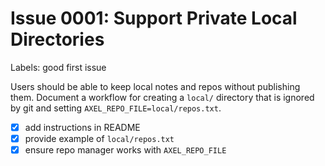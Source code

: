 # Issue 0001: Support Private Local Directories

Labels: good first issue

Users should be able to keep local notes and repos without publishing them. Document a workflow for creating a `local/` directory that is ignored by git and setting `AXEL_REPO_FILE=local/repos.txt`.

- [x] add instructions in README
- [x] provide example of `local/repos.txt`
 - [x] ensure repo manager works with `AXEL_REPO_FILE`
